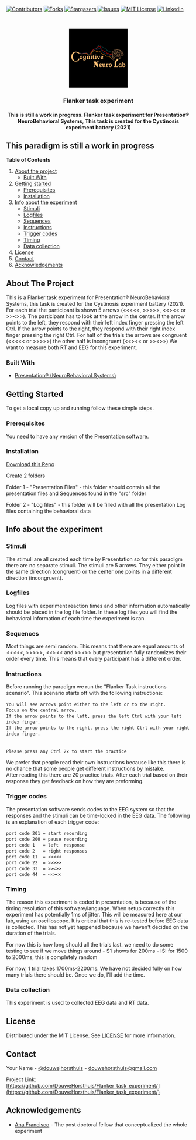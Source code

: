 [![Contributors][contributors-shield]][contributors-url]
[![Forks][forks-shield]][forks-url]
[![Stargazers][stars-shield]][stars-url]
[![Issues][issues-shield]][issues-url]
[![MIT License][license-shield]][license-url]
[![LinkedIn][linkedin-shield]][linkedin-url]


<br />
<p align="center">
  <a href="https://github.com/DouweHorsthuis/Flanker_task_experiment/">
    <img src="images/logo.jpeg" alt="Logo" width="160" height="160">
  </a> 

<h3 align="center">Flanker task experiment</h3>

<h4 align="center"> This is still a work in progress. Flanker task experiment for Presentation® NeuroBehavioral Systems, This task is created for the Cystinosis experiment battery (2021)</h4>

## This paradigm is still a work in progress

**Table of Contents**
  
1. [About the project](#about-the-project)
    - [Built With](#built-with)
2. [Getting started](#getting-started)
    - [Prerequisites](#prerequisites)  
    - [Installation](#installation)
3. [Info about the experiment](#info-about-the-experiment)
    - [Stimuli](#stimuli)
    - [Logfiles](#logfiles)
    - [Sequences](#sequences)
    - [Instructions](#instructions)
    - [Trigger codes](#trigger-codes)
    - [Timing](#timing)
    - [Data collection](#data-collection)
3. [License](#license)
3. [Contact](#contact)
3. [Acknowledgements](#acknowledgements)



<!-- ABOUT THE PROJECT -->
## About The Project

This is a Flanker task experiment for Presentation® NeuroBehavioral Systems, this task is created for the Cystinosis experiment battery (2021). 
For each trial the participant is shown 5 arrows (<<<<<, >>>>>, <<><< or >><>>). The participant has to look at the arrow in the center. If the arrow points to the left, they respond with their left index finger pressing the left Ctrl. If the arrow points to the right, they respond with their right index finger pressing the right Ctrl. For half of the trials the arrows are congruent (<<<<< or >>>>>) the other half is incongruent (<<><< or >><>>) We want to measure both RT and EEG for this experiment. 


### Built With

* [Presentation® (NeuroBehavioral Systems)](https://www.neurobs.com/)


<!-- GETTING STARTED -->
## Getting Started

To get a local copy up and running follow these simple steps.

### Prerequisites

You need to have any version of the Presentation software. 

### Installation

[Download this Repo](https://github.com/DouweHorsthuis/Flanker_task_experiment)

Create 2 folders

Folder 1 - "Presentation Files"  - this folder should contain all the presentation files and Sequences found in the "src" folder

Folder 2 - "Log files"           - this folder will be filled with all the presentation Log files containing the behavioral data


## Info about the experiment

### Stimuli

The stimuli are all created each time by Presentation so for this paradigm there are no separate stimuli. The stimuli are 5 arrows. They either point in the same direction (congruent) or the center one points in a different direction (incongruent). 

### Logfiles

Log files with experiment reaction times and other information automatically should be placed in the log file folder. In these log files you will find the behavioral information of each time the experiment is ran. 

### Sequences 

Most things are semi random. This means that there are equal amounts of <<<<<, >>>>>, <<><< and >><>> but presentation fully randomizes their order every time. This means that every participant has a different order. 

### Instructions

Before running the paradigm we run the "Flanker Task instructions scenario". This scenario starts off with the following instructions:  
```
You will see arrows point either to the left or to the right.  
Focus on the central arrow.  
If the arrow points to the left, press the left Ctrl with your left index finger.  
If the arrow points to the right, press the right Ctrl with your right index finger.  
  
  
Please press any Ctrl 2x to start the practice
```

We prefer that people read their own instructions because like this there is no chance that some people get different instructions by mistake.  
After reading this there are 20 practice trials. After each trial based on their response they get feedback on how they are preforming.



### Trigger codes

The presentation software sends codes to the EEG system so that the responses and the stimuli can be time-locked in the EEG data. The following is an explanation of each trigger code: 
```
port code 201 = start recording
port code 200 = pause recording 
port code 1   = left  response
port code 2   = right responses
port code 11  = <<<<<
port code 22  = >>>>>
port code 33  = >><>>
port code 44  = <<><<
```

### Timing
The reason this experiment is coded in presentation, is because of the timing resolution of this software/language. When setup correctly this experiment has potentially 1ms of jitter. This will be measured here at our lab, using an oscilloscope. It is critical that this is re-tested before EEG data is collected. This has not yet happened because we haven't decided on the duration of the trials.

For now this is how long should all the trials last. we need to do some testing to see if we move things around
    - S1 shows for 200ms
    - ISI for 1500 to 2000ms, this is completely random
  
    
For now, 1 trial takes 1700ms-2200ms. We have not decided fully on how many trials there should be. Once we do, I'll add the time. 


### Data collection
This experiment is used to collected EEG data and RT data. 

<!-- LICENSE -->
## License

Distributed under the MIT License. See [LICENSE](https://github.com/DouweHorsthuis/Flanker_task_experiment/blob/master/LICENSE.txt) for more information.



<!-- CONTACT -->
## Contact

Your Name - [@douwejhorsthuis](https://twitter.com/douwejhorsthuis) - douwehorsthuis@gmail.com

Project Link: [https://github.com/DouweHorsthuis/Flanker_task_experiment/](https://github.com/DouweHorsthuis/Flanker_task_experiment/)



<!-- ACKNOWLEDGEMENTS -->
## Acknowledgements

* [Ana Francisco](https://github.com/anafrancisco) - The post doctoral fellow that conceptualized the whole experiment

[contributors-shield]: https://img.shields.io/github/contributors/DouweHorsthuis/Flanker_task_experiment.svg?style=for-the-badge
[contributors-url]: https://github.com/DouweHorsthuis/Flanker_task_experiment/graphs/contributors
[forks-shield]: https://img.shields.io/github/forks/DouweHorsthuis/Flanker_task_experiment.svg?style=for-the-badge
[forks-url]: https://github.com/DouweHorsthuis/Flanker_task_experiment/network/members
[stars-shield]: https://img.shields.io/github/stars/DouweHorsthuis/Flanker_task_experiment.svg?style=for-the-badge
[stars-url]: https://github.com/DouweHorsthuis/Flanker_task_experiment/stargazers
[issues-shield]: https://img.shields.io/github/issues/DouweHorsthuis/Flanker_task_experiment.svg?style=for-the-badge
[issues-url]: https://github.com/DouweHorsthuis/Flanker_task_experiment/issues
[license-shield]: https://img.shields.io/github/license/DouweHorsthuis/Flanker_task_experiment.svg?style=for-the-badge
[license-url]: https://github.com/DouweHorsthuis/Flanker_task_experiment/blob/main/LICENSE
[linkedin-shield]: https://img.shields.io/badge/-LinkedIn-black.svg?style=for-the-badge&logo=linkedin&colorB=555
[linkedin-url]: https://www.linkedin.com/in/douwe-horsthuis-725bb9188/
